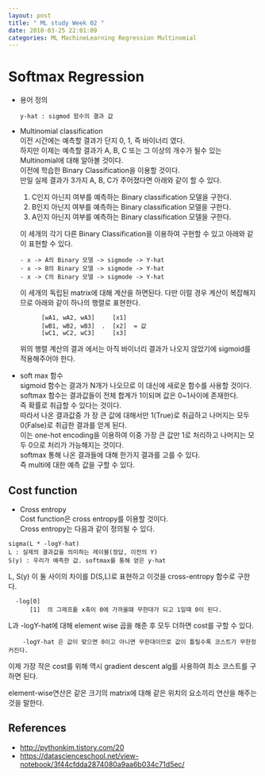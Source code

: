 ```yaml
---
layout: post
title: " ML study Week 02 "
date: 2018-03-25 22:01:09
categories: ML MachineLearning Regression Multinomial
---
```


# Softmax Regression    

- 용어 정의    

  ```
  y-hat : sigmod 함수의 결과 값  
  ```  

- Multinomial classification  
  이전 시간에는 예측할 결과가 단지 0, 1, 즉 바이너리 였다.  
  하지만 이제는 예측할 결과가 A, B, C 또는 그 이상의 개수가 될수 있는 Multinomial에 대해 알아볼 것이다.  
  이전에 학습한 Binary Classification을 이용할 것이다.    
  만일 실제 결과가 3가지 A, B, C가 주어졌다면 아래와 같이 할 수 있다.   
    1. C인지 아닌지 여부를 예측하는 Binary classification 모델을 구한다.  
    2. B인지 아닌지 여부를 예측하는 Binary classification 모델을 구한다.   
    3. A인지 아닌지 여부를 예측하는 Binary classification 모델을 구한다.   

  이 세개의 각기 다른 Binary Classification을 이용하여 구현할 수 있고 아래와 같이 표현할 수 있다.  

  ```  
  - x -> A의 Binary 모델 -> sigmode -> Y-hat
  - x -> B의 Binary 모델 -> sigmode -> Y-hat
  - x -> C의 Binary 모델 -> sigmode -> Y-hat
  ``` 

  이 세개의 독립된 matrix에 대해 계산을 하면된다. 다만 이럴 경우 계산이 복잡해지므로 아래와 같이 하나의 행렬로 표현한다.  

  ```  
		[wA1, wA2, wA3]     [x1]
		[wB1, wB2, wB3]  .  [x2]  = 값
		[wC1, wC2, wC3]     [x3]
  ```   

  위의 행렬 계산의 결과 에서는 아직 바이너리 결과가 나오지 않았기에 sigmoid를 적용해주어야 한다.   

- soft max 함수  
  sigmoid 함수는 결과가 N개가 나오므로 이 대신에 새로운 함수를 사용할 것이다.  
  softmax 함수는 결과값들이 전체 합계가 1이되며 값은 0~1사이에 존재한다.  
  즉 확률로 취급할 수 있다는 것이다.  
  따라서 나온 결과값중 가 장 큰 값에 대해서만 1(True)로 취급하고 나머지는 모두 0(False)로 취급한 결과를 얻게 된다.  
  이는 one-hot encoding을 이용하여 이중 가장 큰 값만 1로 처리하고 나머지는 모두 0으로 처리가 가능해지는 것이다.  
  softmax 통해 나온 결과들에 대해 한가지 결과를 고를 수 있다.  
  즉 multi에 대한 예측 값을 구할 수 있다.


## Cost function  

- Cross entropy  
Cost function은 cross entropy를 이용할 것이다.  
Cross entropy는 다음과 같이 정의될 수 있다.   

```    
sigma(L * -logY-hat)
L : 실제의 결과값을 의미하는 레이블(정답, 이전의 Y)  
S(y) : 우리가 예측한 값. softmax를 통해 얻은 y-hat  
```   

L, S(y) 이 둘 사이의 차이를 D(S,L)로 표현하고 이것을 cross-entropy 함수로 구한다.

```  
  -log[0]
      [1]  의 그래프틑 x축이 0에 가까울떄 무한대가 되고 1일때 0이 된다.
``` 

L과 -logY-hat에 대해 element wise 곱을 해준 후 모두 더하면 cost를 구할 수 있다.  

```  
    -logY-hat 은 값이 맞으면 0이고 아니면 무한대이므로 값이 틀릴수록 코스트가 무한정 커진다.
```

이제 가장 작은 cost를 위해 역시 gradient descent alg를 사용하여 최소 코스트를 구하면 된다.  

element-wise연산은 같은 크기의 matrix에 대해 같은 위치의 요소끼리 연산을 해주는 것을 말한다.  



## References  
  - http://pythonkim.tistory.com/20  
  - https://datascienceschool.net/view-notebook/3f44cfdda2874080a9aa6b034c71d5ec/


